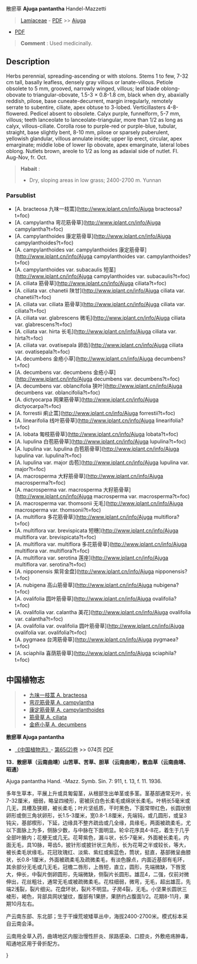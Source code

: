 散瘀草 **Ajuga pantantha** Handel-Mazzetti

> [Lamiaceae](http://www.iplant.cn/info/Lamiaceae?t=foc) - [PDF](http://www.iplant.cn/foc/pdf/Lamiaceae.pdf) >> [Ajuga](http://www.iplant.cn/info/Ajuga?t=foc)
 - [PDF](http://www.iplant.cn/foc/pdf/Ajuga.pdf)

> **Comment** : 
> Used medicinally.

## Description

Herbs perennial, spreading-ascending or with stolons. Stems 1 to few, 7-32 cm tall, basally leafless, densely gray villous or lanate-villous. Petiole obsolete to 5 mm, grooved, narrowly winged, villous; leaf blade oblong-obovate to triangular-obovate, 1.5-3 × 0.8-1.8 cm, black when dry, abaxially reddish, pilose, base cuneate-decurrent, margin irregularly, remotely serrate to subentire, ciliate, apex obtuse to 3-lobed. Verticillasters 4-8-flowered. Pedicel absent to obsolete. Calyx purple, funnelform, 5-7 mm, villous; teeth lanceolate to lanceolate-triangular, more than 1/2 as long as calyx, villous-ciliate. Corolla rose to purple-red or purple-blue, tubular, straight, base slightly bent, 8-10 mm, pilose or sparsely puberulent, yellowish glandular, villous annulate inside; upper lip erect, circular, apex emarginate; middle lobe of lower lip obovate, apex emarginate, lateral lobes oblong. Nutlets brown, areole to 1/2 as long as adaxial side of nutlet. Fl. Aug-Nov, fr. Oct.

> **Habait** : 
>* Dry, sloping areas in low grass; 2400-2700 m. Yunnan

### Parsublist

* [A.  bracteosa  九味一枝蒿](http://www.iplant.cn/info/Ajuga bracteosa?t=foc)
* [A.  campylantha  弯花筋骨草](http://www.iplant.cn/info/Ajuga campylantha?t=foc)
* [A.  campylanthoides  康定筋骨草](http://www.iplant.cn/info/Ajuga campylanthoides?t=foc)
* [A.  campylanthoides var. campylanthoides  康定筋骨草](http://www.iplant.cn/info/Ajuga campylanthoides var. campylanthoides?t=foc)
* [A.  campylanthoides var. subacaulis  短茎](http://www.iplant.cn/info/Ajuga campylanthoides var. subacaulis?t=foc)
* [A.  ciliata  筋骨草](http://www.iplant.cn/info/Ajuga ciliata?t=foc)
* [A.  ciliata var. chanetii  陕甘](http://www.iplant.cn/info/Ajuga ciliata var. chanetii?t=foc)
* [A.  ciliata var. ciliata  筋骨草](http://www.iplant.cn/info/Ajuga ciliata var. ciliata?t=foc)
* [A.  ciliata var. glabrescens  微毛](http://www.iplant.cn/info/Ajuga ciliata var. glabrescens?t=foc)
* [A.  ciliata var. hirta  长毛](http://www.iplant.cn/info/Ajuga ciliata var. hirta?t=foc)
* [A.  ciliata var. ovatisepala  卵齿](http://www.iplant.cn/info/Ajuga ciliata var. ovatisepala?t=foc)
* [A.  decumbens  金疮小草](http://www.iplant.cn/info/Ajuga decumbens?t=foc)
* [A.  decumbens var. decumbens  金疮小草](http://www.iplant.cn/info/Ajuga decumbens var. decumbens?t=foc)
* [A.  decumbens var. oblancifolia  狭叶](http://www.iplant.cn/info/Ajuga decumbens var. oblancifolia?t=foc)
* [A.  dictyocarpa  网果筋骨草](http://www.iplant.cn/info/Ajuga dictyocarpa?t=foc)
* [A.  forrestii  痢止蒿](http://www.iplant.cn/info/Ajuga forrestii?t=foc)
* [A.  linearifolia  线叶筋骨草](http://www.iplant.cn/info/Ajuga linearifolia?t=foc)
* [A.  lobata  匍枝筋骨草](http://www.iplant.cn/info/Ajuga lobata?t=foc)
* [A.  lupulina  白苞筋骨草](http://www.iplant.cn/info/Ajuga lupulina?t=foc)
* [A.  lupulina var. lupulina  白苞筋骨草](http://www.iplant.cn/info/Ajuga lupulina var. lupulina?t=foc)
* [A.  lupulina var. major  齿苞](http://www.iplant.cn/info/Ajuga lupulina var. major?t=foc)
* [A.  macrosperma  大籽筋骨草](http://www.iplant.cn/info/Ajuga macrosperma?t=foc)
* [A.  macrosperma var. macrosperma  大籽筋骨草](http://www.iplant.cn/info/Ajuga macrosperma var. macrosperma?t=foc)
* [A.  macrosperma var. thomsonii  无毛](http://www.iplant.cn/info/Ajuga macrosperma var. thomsonii?t=foc)
* [A.  multiflora  多花筋骨草](http://www.iplant.cn/info/Ajuga multiflora?t=foc)
* [A.  multiflora var. brevispicata  短穗](http://www.iplant.cn/info/Ajuga multiflora var. brevispicata?t=foc)
* [A.  multiflora var. multiflora  多花筋骨草](http://www.iplant.cn/info/Ajuga multiflora var. multiflora?t=foc)
* [A.  multiflora var. serotina  莲座](http://www.iplant.cn/info/Ajuga multiflora var. serotina?t=foc)
* [A.  nipponensis  紫背金盘](http://www.iplant.cn/info/Ajuga nipponensis?t=foc)
* [A.  nubigena  高山筋骨草](http://www.iplant.cn/info/Ajuga nubigena?t=foc)
* [A.  ovalifolia  圆叶筋骨草](http://www.iplant.cn/info/Ajuga ovalifolia?t=foc)
* [A.  ovalifolia var. calantha  美花](http://www.iplant.cn/info/Ajuga ovalifolia var. calantha?t=foc)
* [A.  ovalifolia var. ovalifolia  圆叶筋骨草](http://www.iplant.cn/info/Ajuga ovalifolia var. ovalifolia?t=foc)
* [A.  pygmaea  台湾筋骨草](http://www.iplant.cn/info/Ajuga pygmaea?t=foc)
* [A.  sciaphila  喜荫筋骨草](http://www.iplant.cn/info/Ajuga sciaphila?t=foc)

## 中国植物志

> * [九味一枝蒿  A.  bracteosa](Ajuga-bracteosa-九味一枝蒿.md)
> * [弯花筋骨草  A.  campylantha](Ajuga-campylantha-弯花筋骨草.md)
> * [康定筋骨草  A.  campylanthoides](Ajuga-campylanthoides-康定筋骨草.md)
> * [筋骨草  A.  ciliata](Ajuga-ciliata-筋骨草.md)
> * [金疮小草  A.  decumbens](Ajuga-decumbens-金疮小草.md)

**散瘀草 Ajuga pantantha**

* [《中国植物志》](http://www.iplant.cn/frps)- [第65(2)卷](http://www.iplant.cn/frps/vol/65(2)) >> 074页 [PDF](http://www.iplant.cn/frps/pdf/65(2)/074.pdf)

**13．散瘀草（云南曲靖）山苦草、苦草、胆草（云南曲靖），散血草（云南曲靖、昭通）**

Ajuga pantantha Hand. -Mazz. Symb. Sin. 7: 911, t. 13, f. 11. 1936.

多年生草本，平展上升或具匍匐茎，从根部生出单茎或多茎。茎基部通常无叶，长7-32厘米，细弱，略呈四棱形，密被灰白色长柔毛或绵状长柔毛。叶柄长5毫米或几无，具槽及狭翅，被长柔毛；叶片坚纸质，干时黑色，下面常带红色，长圆状倒卵形或倒三角状卵形，长1.5-3厘米，宽0.8-1.8厘米，先端钝，或几圆形，或呈3钝尖，基部楔形，下延，边缘具不整齐疏齿或几全缘，具缘毛，两面被疏柔毛，尤以下面脉上为多，侧脉少数，与中脉在下面明显。轮伞花序具4-8花，着生于几乎全部叶腋内；花梗无或几无。花萼紫色，漏斗状，长5-7毫米，外面被长柔毛，内面无毛，具10脉，萼齿5，披针形或披针状三角形，长为花萼之半或较长，等大，被长柔毛状缘毛。花冠玫瑰红、淡紫、紫红或紫蓝色，筒状，挺直，基部微呈曲膝状，长0.8-1厘米，外面被疏柔毛及疏微柔毛，有淡色腺点，内面近基部有毛环，其余部分无毛或几无毛，冠檐二唇形，上唇短，直立，圆形，先端微缺，下唇宽大，伸长，中裂片倒卵圆形，先端微缺，侧裂片长圆形。雄蕊4，二强，仅前对微伸出，花丝粗壮，通常无毛或被疏微柔毛。花柱细弱，微弯，无毛，超出雄蕊，先端2浅裂，裂片细尖。花盘环状，裂片不明显。子房4裂，无毛。小坚果长圆状三棱形，褐色，背部具网状皱纹，腹部有1果脐，果脐约占腹面1/2。花期8-11月，果期10月左右。

产云南东部、东北部；生于干燥荒坡矮草丛中，海拔2400-2700米。模式标本采自云南会泽。

云南用全草入药，曲靖地区内服治慢性肝炎、尿路感染、口腔炎，外敷疮疡肿毒，昭通地区用于骨折配方。

}